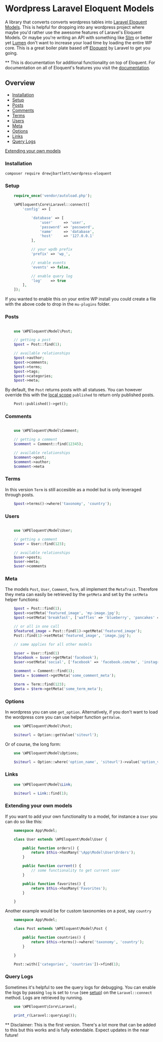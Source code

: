 # Wordpress Laravel Eloquent Models
A library that converts converts wordpress tables into [Laravel Eloquent Models](https://laravel.com/docs/5.3/eloquent). This is helpful for dropping into any wordpress project where maybe you'd rather use the awesome features of Laravel's Eloquent Models. Or maybe you're writing an API with something like [Slim](https://www.slimframework.com/) or better yet [Lumen](https://lumen.laravel.com/) don't want to increase your load time by loading the entire WP core. This is a great boiler plate based off [Eloquent](https://laravel.com/docs/5.3/eloquent) by Laravel to get you going.

** This is documentation for additional functionality on top of Eloquent. For documentation on all of Eloquent's features you visit the [documentation](https://laravel.com/docs/5.3/eloquent).

## Overview
 - [Installation](#installation)
 - [Setup](#setup)
 - [Posts](#posts)
 - [Comments](#comments)
 - [Terms](#terms)
 - [Users](#users)
 - [Meta](#meta)
 - [Options](#options)
 - [Links](#links)
 - [Query Logs](#query-logs)

[Extending your own models](#extending-your-own-models)

### Installation

    composer require drewjbartlett/wordpress-eloquent

### Setup

```php
    require_once('vendor/autoload.php');

    \WPEloquent\Core\Laravel::connect([
        'config' => [

            'database' => [
                'user'     => 'user',
                'password' => 'password',
                'name'     => 'database',
                'host'     => '127.0.0.1'
            ],

            // your wpdb prefix
            'prefix' => 'wp_',

            // enable events
            'events' => false,

            // enable query log
            'log'    => true
        ],
    ]);

```

If you wanted to enable this on your entire WP install you could create a file with the above code to drop in the `mu-plugins` folder.

### Posts

```php

    use \WPEloquent\Model\Post;

    // getting a post
    $post = Post::find(1);

    // available relationships
    $post->author;
    $post->comments;
    $post->terms;
    $post->tags;
    $post->categories;
    $post->meta;

```

By default, the `Post` returns posts with all statuses. You can however override this with the [local scope](https://laravel.com/docs/5.3/eloquent#query-scopes) `published` to return only published posts.

```php
    Post::published()->get();
```

### Comments

```php

    use \WPEloquent\Model\Comment;

    // getting a comment
    $comment = Comment::find(12345);

    // available relationships
    $comment->post;
    $comment->author;
    $comment->meta

```

### Terms

In this version `Term` is still accesible as a model but is only leveraged through posts.

```php
    $post->terms()->where('taxonomy', 'country');
```

### Users

```php

    use \WPEloquent\Model\User;

    // getting a comment
    $user = User::find(123);

    // available relationships
    $user->posts;
    $user->meta;
    $user->comments

```

### Meta

The models `Post`, `User`, `Comment`, `Term`, all implement the `MetaTrait`. Therefore they meta can easily be retrieved by the `getMeta` and set by the `setMeta` helper functions:

```php
    $post = Post::find(1);
    $post->setMeta('featured_image', 'my-image.jpg');
    $post->setMeta('breakfast', ['waffles' => 'blueberry', 'pancakes' => 'banana']);

    // or all in one call
    $featured_image = Post::find(1)->getMeta('featured_image');
    Post::find(1)->setMeta('featured_image', 'image.jpg');

    // same applies for all other models

    $user = User::find(1)
    $facebook = $user->getMeta('facebook');
    $user->setMeta('social', ['facebook' => 'facebook.com/me', 'instagram' => 'instagram.com/me']);

    $comment = Comment::find(1);
    $meta = $comment->getMeta('some_comment_meta');

    $term = Term::find(123);
    $meta = $term->getMeta('some_term_meta');
```

### Options

In wordpress you can use `get_option`. Alternatively, if you don't want to load the wordpress core you can use helper function `getValue`.

```php
    use \WPEloquent\Model\Post;

    $siteurl = Option::getValue('siteurl');
```

Or of course, the long form:

```php
    use \WPEloquent\Model\Options;

    $siteurl = Option::where('option_name', 'siteurl')->value('option_value');
```


### Links

```php
    use \WPEloquent\Model\Link;

    $siteurl = Link::find(1);
```

### Extending your own models

If you want to add your own functionality to a model, for instance a `User` you can do so like this:

```php
    namespace App\Model;

    class User extends \WPEloquent\Model\User {

        public function orders() {
            return $this->hasMany('\App\Model\User\Orders');
        }

        public function current() {
            // some functionality to get current user
        }

        public function favorites() {
            return $this->hasMany('Favorites');
        }

    }
```

Another example would be for custom taxonomies on a post, say `country`

```php
    namespace App\Model;

    class Post extends \WPEloquent\Model\Post {

        public function countries() {
            return $this->terms()->where('taxonomy', 'country');
        }

    }

    Post::with(['categories', 'countries'])->find(1);
```

### Query Logs

Sometimes it's helpful to see the query logs for debugging. You can enable the logs by passing `log` is set to `true` (see [setup](#setup)) on the `Laravel::connect` method. Logs are retrieved by running.

```php
    use \WPEloquent\Core\Laravel;

    print_r(Laravel::queryLog());

```

** Disclaimer: This is the first version. There's a lot more that can be added to this but this works and is fully extendable. Expect updates in the near future!
